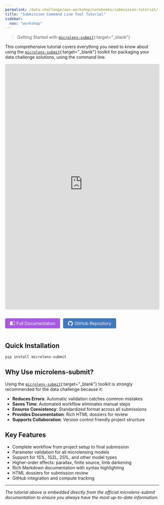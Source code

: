 ```yaml
---
permalink: /data-challenge/aas-workshop/notebooks/submission-tutorial/
title: "Submission Command Line Tool Tutorial"
sidebar:
  nav: "workshop"
---
```


> Getting Started with [`microlens-submit`](https://microlens-submit.readthedocs.io/en/latest/tutorial.html){:target="_blank"}

This comprehensive tutorial covers everything you need to know about using the [`microlens-submit`](https://microlens-submit.readthedocs.io/en/latest/tutorial.html){:target="_blank"} toolkit for packaging your data challenge solutions, using the command line.

<div style="margin: 1em 0;">
  <iframe src="https://microlens-submit.readthedocs.io/en/latest/tutorial.html" 
          width="100%" height="800" frameborder="0" 
          style="border: 1px solid #ddd; border-radius: 4px;">
  </iframe>
</div>

<div style="display: flex; gap: 10px; margin: 1em 0; align-items: center;">
  <!-- View Full Documentation button -->
  <a href="https://microlens-submit.readthedocs.io/en/latest/" 
     style="background-color: #a859e4; color: white; padding: 8px 16px; text-decoration: none; border-radius: 4px; font-size: 14px; display: inline-flex; align-items: center; gap: 5px;">
    <svg width="16" height="16" fill="currentColor" viewBox="0 0 16 16">
      <path d="M8.5 2.687c.654-.689 1.782-.886 3.112-.752 1.234.124 2.503.523 3.388.893v9.923c-.918-.35-2.107-.692-3.287-.81-1.094-.111-2.278-.039-3.213.492V2.687zM8 1.783C7.015.936 5.587.81 4.287.94c-1.514.153-3.042.672-3.994 1.105A.5.5 0 0 0 0 2.5v11a.5.5 0 0 0 .707.455c.882-.4 2.303-.881 3.68-1.02 1.409-.142 2.59.087 3.223.877a.5.5 0 0 0 .78 0c.633-.79 1.814-1.019 3.222-.877 1.378.139 2.8.62 3.681 1.02A.5.5 0 0 0 16 13.5v-11a.5.5 0 0 0-.293-.455c-.952-.433-2.48-.952-3.994-1.105C10.413.809 8.985.936 8 1.783z"/>
    </svg>
    Full Documentation
  </a>
  
  <!-- GitHub Repository button -->
  <a href="https://github.com/rges-pit/microlens-submit" 
     style="background-color: #4078c0; color: white; padding: 8px 16px; text-decoration: none; border-radius: 4px; font-size: 14px; display: inline-flex; align-items: center; gap: 5px;">
    <svg width="16" height="16" fill="currentColor" viewBox="0 0 16 16">
      <path d="M8 0C3.58 0 0 3.58 0 8c0 3.54 2.29 6.53 5.47 7.59.4.07.55-.17.55-.38 0-.19-.01-.82-.01-1.49-2.01.37-2.53-.49-2.69-.94-.09-.23-.48-.94-.82-1.13-.28-.15-.68-.52-.01-.53.63-.01 1.08.58 1.23.82.72 1.21 1.87.87 2.33.66.07-.52.28-.87.51-1.07-1.78-.2-3.64-.89-3.64-3.95 0-.87.31-1.59.82-2.15-.08-.2-.36-1.02.08-2.12 0 0 .67-.21 2.2.82.64-.18 1.32-.27 2-.27.68 0 1.36.09 2 .27 1.53-1.04 2.2-.82 2.2-.82.44 1.1.16 1.92.08 2.12.51.56.82 1.27.82 2.15 0 3.07-1.87 3.75-3.65 3.95.29.25.54.73.54 1.48 0 1.07-.01 1.93-.01 2.2 0 .21.15.46.55.38A8.012 8.012 0 0 0 16 8c0-4.42-3.58-8-8-8z"/>
    </svg>
    GitHub Repository
  </a>
</div>

## Quick Installation

```bash
pip install microlens-submit
```

## Why Use microlens-submit?

Using the [`microlens-submit`](https://microlens-submit.readthedocs.io/en/latest/tutorial.html){:target="_blank"} toolkit is strongly recommended for the data challenge because it:

- **Reduces Errors**: Automatic validation catches common mistakes
- **Saves Time**: Automated workflow eliminates manual steps  
- **Ensures Consistency**: Standardized format across all submissions
- **Provides Documentation**: Rich HTML dossiers for review
- **Supports Collaboration**: Version control friendly project structure

## Key Features

- Complete workflow from project setup to final submission
- Parameter validation for all microlensing models
- Support for 1S1L, 1S2L, 2S1L, and other model types
- Higher-order effects: parallax, finite source, limb darkening
- Rich Markdown documentation with syntax highlighting
- HTML dossiers for submission review
- GitHub integration and compute tracking

---

*The tutorial above is embedded directly from the official microlens-submit documentation to ensure you always have the most up-to-date information.*
